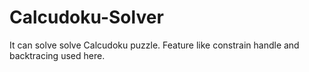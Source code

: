 # Calcudoku-Solver
 It can solve solve Calcudoku puzzle. Feature like constrain handle and backtracing used here.
